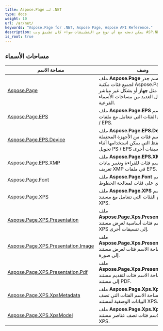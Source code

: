 ```yaml
---
title: Aspose.Page لـ .NET
type: docs
weight: 10
url: /ar/net/
keywords: "Aspose.Page for .NET, Aspose Page, Aspose API Reference."
description: يمكن دمجه مع أي نوع من التطبيقات سواء كان تطبيق ويب ASP.NET أو تطبيق Windows.
is_root: true
---
```


## مساحات الأسماء

| مساحة الاسم | وصف |
| --- | --- |
| [Aspose.Page](./aspose.page/) | ملف **Aspose.Page** هي مساحة اسم جذر لجميع فئات مكتبة Aspose.Page الموجودة فيها مباشرة مثل **جهاز** أو بشكل غير مباشر من خلال العديد من مساحات الأسماء الفرعية. |
| [Aspose.Page.EPS](./aspose.page.eps/) | ملف **Aspose.Page.EPS** هو مساحة اسم جذر لجميع الفئات التي تتعامل مع ملفات PS / EPS. |
| [Aspose.Page.EPS.Device](./aspose.page.eps.device/) | ملف **Aspose.Page.EPS.Device** توفر مساحة الاسم فئات من الأجهزة المحتملة وخيارات الحفظ التي يمكن استخدامها أثناء تحويل PS / EPS إلى تنسيقات أخرى. |
| [Aspose.Page.EPS.XMP](./aspose.page.eps.xmp/) | ملف **Aspose.Page.EPS.XMP** توفر مساحة الاسم فئات للقراءة وتغيير بيانات تعريف XMP في ملفات EPS. |
| [Aspose.Page.Font](./aspose.page.font/) | ملف **Aspose.Page.Font** مساحة الاسم تحتوي على فئات لمعالجة الخطوط. |
| [Aspose.Page.XPS](./aspose.page.xps/) | ملف **Aspose.Page.XPS** هو مساحة اسم جذر لجميع الفئات التي تتعامل مع مستند XPS. |
| [Aspose.Page.XPS.Presentation](./aspose.page.xps.presentation/) | ملف **Aspose.Page.Xps.Presentation**توفر مساحة الاسم فئات أساسية لعرض مستند XPS إلى تنسيقات أخرى. |
| [Aspose.Page.XPS.Presentation.Image](./aspose.page.xps.presentation.image/) | ملف **Aspose.Page.Xps.Presentation.mage** توفر مساحة الاسم فئات لعرض مستند XPS إلى صورة. |
| [Aspose.Page.XPS.Presentation.Pdf](./aspose.page.xps.presentation.pdf/) | ملف **Aspose.Page.Xps.Presentation.Pdf** توفر مساحة الاسم فئات لتقديم مستند XPS إلى مستند PDF. |
| [Aspose.Page.XPS.XpsMetadata](./aspose.page.xps.xpsmetadata/) | ملف **Aspose.Page.Xps.XpsMetadata** توفر مساحة الاسم الفئات التي تصف البيانات الوصفية لمستند XPS. |
| [Aspose.Page.XPS.XpsModel](./aspose.page.xps.xpsmodel/) | ملف **Aspose.Page.Xps.XpsModel**توفر مساحة الاسم فئات تصف عناصر مستند XPS. |


